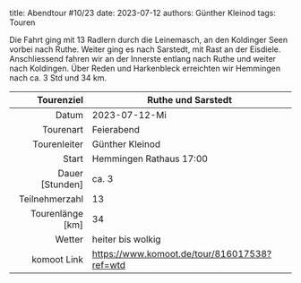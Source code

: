 title: Abendtour #10/23 
date: 2023-07-12 
authors: Günther Kleinod 
tags: Touren 

Die Fahrt ging mit 13 Radlern durch die Leinemasch, an den Koldinger Seen vorbei nach Ruthe. Weiter ging es nach Sarstedt, mit Rast an der Eisdiele. Anschliessend fahren wir an der Innerste entlang nach Ruthe und weiter nach Koldingen. Über Reden und Harkenbleck erreichten wir Hemmingen nach ca. 3 Std und 
34 km. 

Tourenziel       | Ruthe und Sarstedt
---------------: | ----------------------- 
Datum            | 2023-07-12-Mi
Tourenart        | Feierabend
Tourenleiter     | Günther Kleinod
Start            | Hemmingen Rathaus 17:00
Dauer [Stunden]  | ca. 3 
Teilnehmerzahl   | 13
Tourenlänge [km] | 34
Wetter           | heiter bis wolkig
komoot Link      | <https://www.komoot.de/tour/816017538?ref=wtd>
